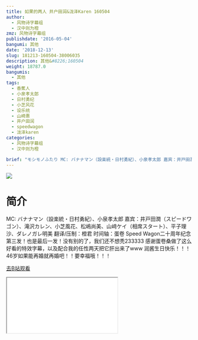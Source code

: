 ```yaml
---
title: 如果的两人 井户田润&泷泽Karen 160504
author:
  - 风物诗字幕组
  - 汉中则为橙
zmz: 风物诗字幕组
publishdate: '2016-05-04'
bangumi: 其他
date: '2018-12-13'
slug: 181213-160504-38006035
description: 其他&#8226;160504
weight: 18787.0
bangumis:
  - 其他
tags:
  - 香蕉人
  - 小泉孝太郎
  - 日村勇纪
  - 小芝风花
  - 设乐统
  - 山崎惠
  - 井户田润
  - speedwagon
  - 泷泽karen
categories:
  - 风物诗字幕组
  - 汉中则为橙

brief: "モシモノふたり MC: バナナマン（設楽統・日村勇紀）、小泉孝太郎 嘉宾：井戸田潤（スピードワゴン）、滝沢カレン、小芝風花、松嶋尚美、山﨑ケイ（相席スタート）、平子理沙、ダレノガレ明美 翻译/压制：橙君 时间轴：蛋卷 Speed Wagon二十周年纪念第三发！也是最后一发！没有别的了，我们还不想秃233333 感谢蛋卷桑做了这么好看的特效字幕，以及配合我的任性两天把它肝出来了www 润酱生日快乐！！！46岁如果能再婚就再婚吧！！要幸福哦！！！"
---
```

![](https://i.imgur.com/fCBAZCJ.jpg)
# 简介  

MC: バナナマン（設楽統・日村勇紀）、小泉孝太郎
嘉宾：井戸田潤（スピードワゴン）、滝沢カレン、小芝風花、松嶋尚美、山﨑ケイ（相席スタート）、平子理沙、ダレノガレ明美
翻译/压制：橙君 时间轴：蛋卷
Speed Wagon二十周年纪念第三发！也是最后一发！没有别的了，我们还不想秃233333
感谢蛋卷桑做了这么好看的特效字幕，以及配合我的任性两天把它肝出来了www
润酱生日快乐！！！46岁如果能再婚就再婚吧！！要幸福哦！！！  

[去B站观看](https://www.bilibili.com/video/av38006035/)
<div class ="resp-container"><iframe class="testiframe" src="//player.bilibili.com/player.html?aid=38006035"", scrolling="no", allowfullscreen="true" > </iframe></div> 
